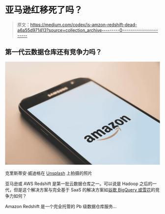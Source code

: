 # 亚马逊红移死了吗？

> 原文：<https://medium.com/codex/is-amzon-redshift-dead-a6a55d971413?source=collection_archive---------0----------------------->

## 第一代云数据仓库还有竞争力吗？

![](img/b0eee9841e28104de0bdb8a4fc64fc6b.png)

克里斯蒂安·威迪格在 [Unsplash](https://unsplash.com/s/photos/amazon?utm_source=unsplash&utm_medium=referral&utm_content=creditCopyText) 上拍摄的照片

亚马逊或 AWS Redshift 是第一批云数据仓库之一。可以说是 Hadoop 之后的一代，但是这个解决方案与完全基于 SaaS 的解决方案如[谷歌 BigQuery 或雪花](/codex/google-bigquery-vs-snowflake-774507312e43)的竞争力如何？

Amazon Redshift 是一个完全托管的 Pb 级数据仓库服务…